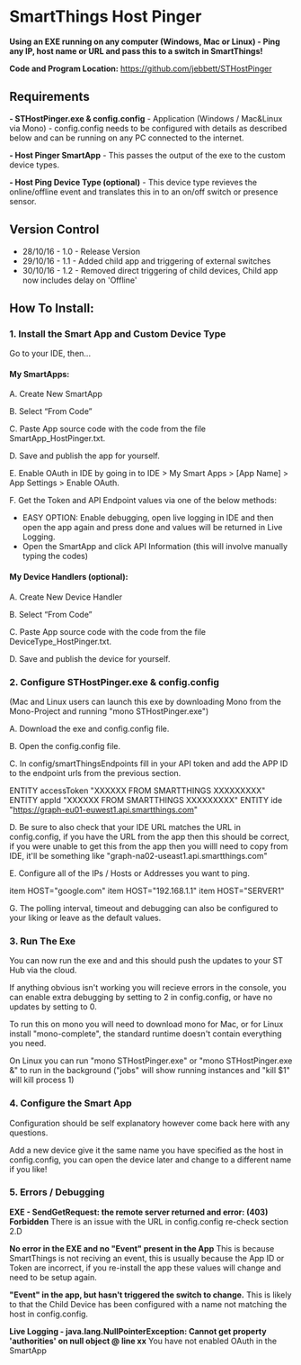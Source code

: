 # SmartThings Host Pinger

**Using an EXE running on any computer (Windows, Mac or Linux) - Ping any IP, host name or URL and pass this to a switch in SmartThings!**

**Code and Program Location:**
https://github.com/jebbett/STHostPinger

## Requirements

**- STHostPinger.exe & config.config** - Application (Windows / Mac&Linux via Mono) - config.config needs to be configured with details as described below and can be running on any PC connected to the internet.

**- Host Pinger SmartApp** - This passes the output of the exe to the custom device types.

**- Host Ping Device Type (optional)** - This device type revieves the online/offline event and translates this in to an on/off switch or presence sensor.

## Version Control

 * 28/10/16 - 1.0 - Release Version
 * 29/10/16 - 1.1 - Added child app and triggering of external switches
 * 30/10/16 - 1.2 - Removed direct triggering of child devices, Child app now includes delay on 'Offline'

## How To Install:

### 1. Install the Smart App and Custom Device Type

Go to your IDE, then...

#### My SmartApps:

A. Create New SmartApp

B. Select “From Code”

C. Paste App source code with the code from the file SmartApp_HostPinger.txt.

D. Save and publish the app for yourself.

E. Enable OAuth in IDE by going in to IDE > My Smart Apps > [App Name] > App Settings > Enable OAuth.

F. Get the Token and API Endpoint values via one of the below methods:

* EASY OPTION: Enable debugging, open live logging in IDE and then open the app again and press done and values will be returned in Live Logging.
* Open the SmartApp and click API Information (this will involve manually typing the codes)

#### My Device Handlers (optional):

A. Create New Device Handler

B. Select “From Code”

C. Paste App source code with the code from the file DeviceType_HostPinger.txt.

D. Save and publish the device for yourself.


### 2. Configure STHostPinger.exe & config.config

(Mac and Linux users can launch this exe by downloading Mono from the Mono-Project and running "mono STHostPinger.exe")

A. Download the exe and config.config file. 

B. Open the config.config file.

C. In config/smartThingsEndpoints fill in your API token and add the APP ID to the endpoint urls from the previous section.

ENTITY accessToken "XXXXXX FROM SMARTTHINGS XXXXXXXXX"
ENTITY appId "XXXXXX FROM SMARTTHINGS XXXXXXXXX"
ENTITY ide "https://graph-eu01-euwest1.api.smartthings.com"

D. Be sure to also check that your IDE URL matches the URL in config.config, if you have the URL from the app then this should be correct, if you were unable to get this from the app then you willl need to copy from IDE, it'll be something like "graph-na02-useast1.api.smartthings.com"

E. Configure all of the IPs / Hosts or Addresses you want to ping.

item HOST="google.com"
item HOST="192.168.1.1"
item HOST="SERVER1"

G. The polling interval, timeout and debugging can also be configured to your liking or leave as the default values.

### 3. Run The Exe

You can now run the exe and and this should push the updates to your ST Hub via the cloud.

If anything obvious isn't working you will recieve errors in the console, you can enable extra debugging by setting to 2 in config.config, or have no updates by setting to 0. 

To run this on mono you will need to download mono for Mac, or for Linux install "mono-complete", the standard runtime doesn't contain everything you need.

On Linux you can run "mono STHostPinger.exe" or "mono STHostPinger.exe &" to run in the background ("jobs" will show running instances and "kill $1" will kill process 1)


### 4. Configure the Smart App

Configuration should be self explanatory however come back here with any questions.

Add a new device give it the same name you have specified as the host in config.config, you can open the device later and change to a different name if you like!


### 5. Errors / Debugging

**EXE - SendGetRequest: the remote server returned and error: (403) Forbidden**
There is an issue with the URL in config.config re-check section 2.D

**No error in the EXE and no "Event" present in the App**
This is because SmartThings is not reciving an event, this is usually because the App ID or Token are incorrect, if you re-install the app these values will change and need to be setup again.

**"Event" in the app, but hasn't triggered the switch to change.**
This is likely to that the Child Device has been configured with a name not matching the host in config.config.

**Live Logging - java.lang.NullPointerException: Cannot get property 'authorities' on null object @ line xx**
You have not enabled OAuth in the SmartApp